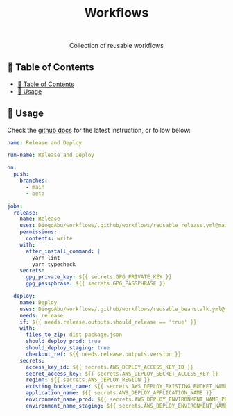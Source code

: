 <h1 align="center">Workflows</h1><br>

<p align="center">
  Collection of reusable workflows
</p>

<!-- [BEGIN] Don't edit this section, instead run Markdown AIO: Update Table of Contents -->
## 🚩 Table of Contents

- [🚩 Table of Contents](#-table-of-contents)
- [📖 Usage](#-usage)
<!-- [END] Don't edit this section, instead run Markdown AIO: Update Table of Contents -->

## 📖 Usage

Check the [github docs](https://docs.github.com/en/actions/using-workflows/reusing-workflows#calling-a-reusable-workflow) for the latest instruction, or follow below:

```yml
name: Release and Deploy

run-name: Release and Deploy

on:
  push:
    branches:
      - main
      - beta

jobs:
  release:
    name: Release
    uses: DiogoAbu/workflows/.github/workflows/reusable_release.yml@main
    permissions:
      contents: write
    with:
      after_install_command: |
        yarn lint
        yarn typecheck
    secrets:
      gpg_private_key: ${{ secrets.GPG_PRIVATE_KEY }}
      gpg_passphrase: ${{ secrets.GPG_PASSPHRASE }}

  deploy:
    name: Deploy
    uses: DiogoAbu/workflows/.github/workflows/reusable_beanstalk.yml@main
    needs: release
    if: ${{ needs.release.outputs.should_release == 'true' }}
    with:
      files_to_zip: dist package.json
      should_deploy_prod: true
      should_deploy_staging: true
      checkout_ref: ${{ needs.release.outputs.version }}
    secrets:
      access_key_id: ${{ secrets.AWS_DEPLOY_ACCESS_KEY_ID }}
      secret_access_key: ${{ secrets.AWS_DEPLOY_SECRET_ACCESS_KEY }}
      region: ${{ secrets.AWS_DEPLOY_REGION }}
      existing_bucket_name: ${{ secrets.AWS_DEPLOY_EXISTING_BUCKET_NAME }}
      application_name: ${{ secrets.AWS_DEPLOY_APPLICATION_NAME }}
      environment_name_prod: ${{ secrets.AWS_DEPLOY_ENVIRONMENT_NAME_PROD }}
      environment_name_staging: ${{ secrets.AWS_DEPLOY_ENVIRONMENT_NAME_STAGING }}
```
